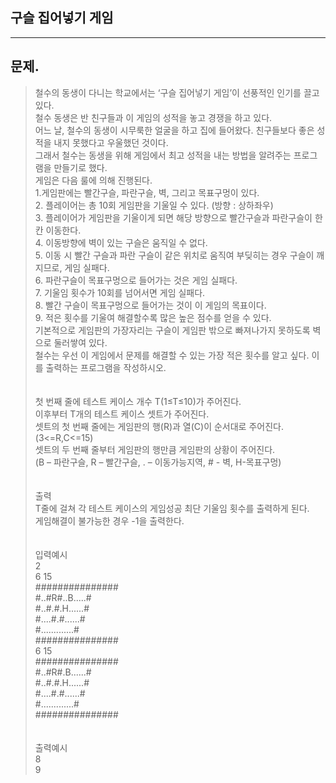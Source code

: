 ## 구슬 집어넣기 게임
___
## 문제.
> 철수의 동생이 다니는 학교에서는 ‘구슬 집어넣기 게임’이 선풍적인 인기를 끌고 있다. </br>
> 철수 동생은 반 친구들과 이 게임의 성적을 놓고 경쟁을 하고 있다.</br>
> 어느 날, 철수의 동생이 시무룩한 얼굴을 하고 집에 들어왔다. 친구들보다 좋은 성적을 내지 못했다고 우울했던 것이다. </br>
> 그래서 철수는 동생을 위해 게임에서 최고 성적을 내는 방법을 알려주는 프로그램을 만들기로 했다.</br>
> 게임은 다음 룰에 의해 진행된다.</br>
> 1.게임판에는 빨간구슬, 파란구슬, 벽, 그리고 목표구멍이 있다.</br>
> 2. 플레이어는 총 10회 게임판을 기울일 수 있다. (방향 : 상하좌우)</br>
> 3. 플레이어가 게임판을 기울이게 되면 해당 방향으로 빨간구슬과 파란구슬이 한 칸 이동한다.</br>
> 4. 이동방향에 벽이 있는 구슬은 움직일 수 없다.</br>
> 5. 이동 시 빨간 구슬과 파란 구슬이 같은 위치로 움직여 부딪히는 경우 구슬이 깨지므로, 게임 실패다.</br>
> 6. 파란구슬이 목표구멍으로 들어가는 것은 게임 실패다.</br>
> 7. 기울임 횟수가 10회를 넘어서면 게임 실패다.</br>
> 8. 빨간 구슬이 목표구멍으로 들어가는 것이 이 게임의 목표이다.</br>
> 9. 적은 횟수를 기울여 해결할수록 많은 높은 점수를 얻을 수 있다.</br>
> 기본적으로 게임판의 가장자리는 구슬이 게임판 밖으로 빠져나가지 못하도록 벽으로 둘러쌓여 있다.</br>
> 철수는 우선 이 게임에서 문제를 해결할 수 있는 가장 적은 횟수를 알고 싶다. 이를 출력하는 프로그램을 작성하시오.</br>
> </br></br>
> 첫 번째 줄에 테스트 케이스 개수 T(1≤T≤10)가 주어진다.</br>
> 이후부터 T개의 테스트 케이스 셋트가 주어진다.</br>
> 셋트의 첫 번째 줄에는 게임판의 행(R)과 열(C)이 순서대로 주어진다. (3<=R,C<=15)</br>
> 셋트의 두 번째 줄부터 게임판의 행만큼 게임판의 상황이 주어진다.</br>
> (B – 파란구슬, R – 빨간구슬, . – 이동가능지역, # - 벽, H-목표구멍)</br>
> </br></br>
> 출력</br>
> T줄에 걸쳐 각 테스트 케이스의 게임성공 최단 기울임 횟수를 출력하게 된다.</br>
> 게임해결이 불가능한 경우 -1을 출력한다.</br>
> </br></br>
> 입력예시</br>
> 2</br>
> 6 15</br>
> ###############</br>
> #..#R#..B.....#</br>
> #..#.#.H......#</br>
> #....#.#......#</br>
> #.............#</br>
> ###############</br>
> 6 15</br>
> ###############</br>
> #..#R#.B......#</br>
> #..#.#.H......#</br>
> #....#.#......#</br>
> #.............#</br>
> ###############</br>
> </br></br>
> 출력예시</br>
> 8</br>
> 9</br>